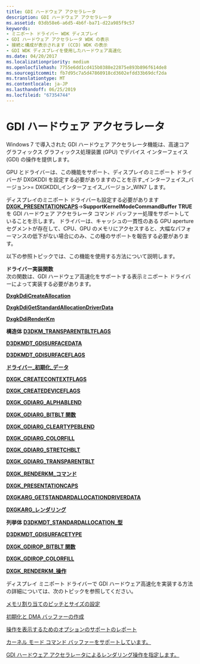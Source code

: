```yaml
---
title: GDI ハードウェア アクセラレータ
description: GDI ハードウェア アクセラレータ
ms.assetid: 03db58e6-a6d5-4b6f-ba71-d22a985f9c57
keywords:
- ミニポート ドライバー WDK ディスプレイ
- GDI ハードウェア アクセラレータ WDK の表示
- 接続と構成が表示されます (CCD) WDK の表示
- GDI WDK ディスプレイを使用したハードウェア高速化
ms.date: 04/20/2017
ms.localizationpriority: medium
ms.openlocfilehash: 7755e6dd1cd415b0388e22875e893b896f614de8
ms.sourcegitcommit: fb7d95c7a5d47860918cd3602efdd33b69dcf2da
ms.translationtype: MT
ms.contentlocale: ja-JP
ms.lasthandoff: 06/25/2019
ms.locfileid: "67354744"
---
```

# <a name="gdi-hardware-acceleration"></a>GDI ハードウェア アクセラレータ


Windows 7 で導入された GDI ハードウェア アクセラレータ機能は、高速コア グラフィックス グラフィックス処理装置 (GPU) でデバイス インターフェイス (GDI) の操作を提供します。

GPU とドライバーは、この機能をサポート、ディスプレイのミニポート ドライバーが DXGKDDI を設定する必要がありますのことを示す\_インターフェイス\_バージョン&gt;= DXGKDDI\_インターフェイス\_バージョン\_WIN7 します。

ディスプレイのミニポート ドライバーも設定する必要があります[ **DXGK\_PRESENTATIONCAPS**](https://docs.microsoft.com/windows-hardware/drivers/ddi/content/d3dkmddi/ns-d3dkmddi-_dxgk_presentationcaps)-&gt;**SupportKernelModeCommandBuffer** **TRUE**を GDI ハードウェア アクセラレータ コマンド バッファー処理をサポートしていることを示します。 ドライバーは、キャッシュの一貫性のある GPU aperture セグメントが存在して、CPU、GPU のメモリにアクセスすると、大幅なパフォーマンスの低下がない場合にのみ、この種のサポートを報告する必要があります。

以下の参照トピックでは、この機能を使用する方法について説明します。

<span id="Driver-Implemented_Functions"></span><span id="driver-implemented_functions"></span><span id="DRIVER-IMPLEMENTED_FUNCTIONS"></span>**ドライバー実装関数**  
次の関数は、GDI ハードウェア高速化をサポートする表示ミニポート ドライバーによって実装する必要があります。

[**DxgkDdiCreateAllocation**](https://docs.microsoft.com/windows-hardware/drivers/ddi/content/d3dkmddi/nc-d3dkmddi-dxgkddi_createallocation)

[**DxgkDdiGetStandardAllocationDriverData**](https://docs.microsoft.com/windows-hardware/drivers/ddi/content/d3dkmddi/nc-d3dkmddi-dxgkddi_getstandardallocationdriverdata)

[**DxgkDdiRenderKm**](https://docs.microsoft.com/windows-hardware/drivers/ddi/content/d3dkmddi/nc-d3dkmddi-dxgkddi_renderkm)

<span id="Structures"></span><span id="structures"></span><span id="STRUCTURES"></span>**構造体**
[**D3DKM\_TRANSPARENTBLTFLAGS**](https://docs.microsoft.com/windows-hardware/drivers/ddi/content/d3dkmddi/ns-d3dkmddi-_d3dkm_transparentbltflags)

[**D3DKMDT\_GDISURFACEDATA**](https://docs.microsoft.com/windows-hardware/drivers/ddi/content/d3dkmdt/ns-d3dkmdt-_d3dkmdt_gdisurfacedata)

[**D3DKMDT\_GDISURFACEFLAGS**](https://docs.microsoft.com/windows-hardware/drivers/ddi/content/d3dkmdt/ns-d3dkmdt-_d3dkmdt_gdisurfaceflags)

[**ドライバー\_初期化\_データ**](https://docs.microsoft.com/windows-hardware/drivers/ddi/content/dispmprt/ns-dispmprt-_driver_initialization_data)

[**DXGK\_CREATECONTEXTFLAGS**](https://docs.microsoft.com/windows-hardware/drivers/ddi/content/d3dkmddi/ns-d3dkmddi-_dxgk_createcontextflags)

[**DXGK\_CREATEDEVICEFLAGS**](https://docs.microsoft.com/windows-hardware/drivers/ddi/content/d3dkmddi/ns-d3dkmddi-_dxgk_createdeviceflags)

[**DXGK\_GDIARG\_ALPHABLEND**](https://docs.microsoft.com/windows-hardware/drivers/ddi/content/d3dkmddi/ns-d3dkmddi-_dxgk_gdiarg_alphablend)

[**DXGK\_GDIARG\_BITBLT 関数**](https://docs.microsoft.com/windows-hardware/drivers/ddi/content/d3dkmddi/ns-d3dkmddi-_dxgk_gdiarg_bitblt)

[**DXGK\_GDIARG\_CLEARTYPEBLEND**](https://docs.microsoft.com/windows-hardware/drivers/ddi/content/d3dkmddi/ns-d3dkmddi-_dxgk_gdiarg_cleartypeblend)

[**DXGK\_GDIARG\_COLORFILL**](https://docs.microsoft.com/windows-hardware/drivers/ddi/content/d3dkmddi/ns-d3dkmddi-_dxgk_gdiarg_colorfill)

[**DXGK\_GDIARG\_STRETCHBLT**](https://docs.microsoft.com/windows-hardware/drivers/ddi/content/d3dkmddi/ns-d3dkmddi-_dxgk_gdiarg_stretchblt)

[**DXGK\_GDIARG\_TRANSPARENTBLT**](https://docs.microsoft.com/windows-hardware/drivers/ddi/content/d3dkmddi/ns-d3dkmddi-_dxgk_gdiarg_transparentblt)

[**DXGK\_RENDERKM\_コマンド**](https://docs.microsoft.com/windows-hardware/drivers/ddi/content/d3dkmddi/ns-d3dkmddi-_dxgk_renderkm_command)

[**DXGK\_PRESENTATIONCAPS**](https://docs.microsoft.com/windows-hardware/drivers/ddi/content/d3dkmddi/ns-d3dkmddi-_dxgk_presentationcaps)

[**DXGKARG\_GETSTANDARDALLOCATIONDRIVERDATA**](https://docs.microsoft.com/windows-hardware/drivers/ddi/content/d3dkmddi/ns-d3dkmddi-_dxgkarg_getstandardallocationdriverdata)

[**DXGKARG\_レンダリング**](https://docs.microsoft.com/windows-hardware/drivers/ddi/content/d3dkmddi/ns-d3dkmddi-_dxgkarg_render)

<span id="Enumerations"></span><span id="enumerations"></span><span id="ENUMERATIONS"></span>**列挙体**
[**D3DKMDT\_STANDARDALLOCATION\_型**](https://docs.microsoft.com/windows-hardware/drivers/ddi/content/d3dkmdt/ne-d3dkmdt-_d3dkmdt_standardallocation_type)

[**D3DKMDT\_GDISURFACETYPE**](https://docs.microsoft.com/windows-hardware/drivers/ddi/content/d3dkmdt/ne-d3dkmdt-_d3dkmdt_gdisurfacetype)

[**DXGK\_GDIROP\_BITBLT 関数**](https://docs.microsoft.com/windows-hardware/drivers/ddi/content/d3dkmddi/ne-d3dkmddi-_dxgk_gdirop_bitblt)

[**DXGK\_GDIROP\_COLORFILL**](https://docs.microsoft.com/windows-hardware/drivers/ddi/content/d3dkmddi/ne-d3dkmddi-_dxgk_gdirop_colorfill)

[**DXGK\_RENDERKM\_操作**](https://docs.microsoft.com/windows-hardware/drivers/ddi/content/d3dkmddi/ne-d3dkmddi-_dxgk_renderkm_operation)

ディスプレイ ミニポート ドライバーで GDI ハードウェア高速化を実装する方法の詳細については、次のトピックを参照してください。

[メモリ割り当てのピッチとサイズの設定](setting-the-size-and-pitch-of-the-memory-allocation.md)

[初期化と DMA バッファーの作成](initialization-and-dma-buffer-creation.md)

[操作を表示するためのオプションのサポートのレポート](reporting-optional-support-for-rendering-operations.md)

[カーネル モード コマンド バッファーをサポートしています。](supporting-kernel-mode-command-buffers.md)

[GDI ハードウェア アクセラレータによるレンダリング操作を指定します。](specifying-gdi-hardware-accelerated-rendering-operations.md)

 

 





